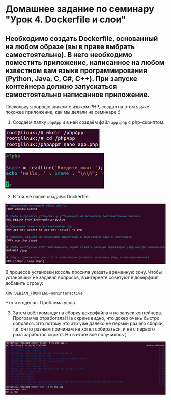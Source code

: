 # Домашнее задание по семинару "Урок 4. Dockerfile и слои"

## Необходимо создать Dockerfile, основанный на любом образе (вы в праве выбрать самостоятельно). В него необходимо поместить приложение, написанное на любом известном вам языке программирования (Python, Java, C, С#, C++). При запуске контейнера должно запускаться самостоятельно написанное приложение.

Поскольку я хорошо знаком с языком PHP, создал на этом языке похожее приложение, как мы делали на семинаре :)

1. Создаём папку `phpApp` и в ней создаём файл `app.php` с php-скриптом.

![](1.gif)

![](2.gif)

2. В той же папке создаём Dockerfile.

![](3.gif)

В процессе установки косоль просила указать временную зону. Чтобы установщик не задавал вопросов, в интернете советуют в докерфайл добавить строку:  

`ARG DEBIAN_FRONTEND=noninteractive`  

Что я и сделал. Проблема ушла.

3. Затем ввёл команду на сборку докерфайла и на запуск контейнера. Программа отработала!
На скрине видно, что докер очень быстро собрался. Это потому что это уже далеко не первый раз его сборки, т.к. он по разным причинам не хотел собираться, и не с первого раза заработал скрипт. Но в итоге всё получилось ) 

![](4.gif)
